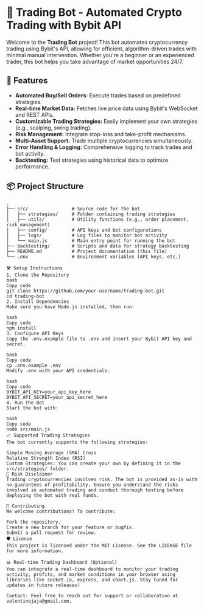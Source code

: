 # 🚀 Trading Bot - Automated Crypto Trading with Bybit API

Welcome to the **Trading Bot** project! This bot automates cryptocurrency trading using Bybit's API, allowing for efficient, algorithm-driven trades with minimal manual intervention. Whether you're a beginner or an experienced trader, this bot helps you take advantage of market opportunities 24/7.

## 🌟 Features
- **Automated Buy/Sell Orders:** Execute trades based on predefined strategies.
- **Real-time Market Data:** Fetches live price data using Bybit's WebSocket and REST APIs.
- **Customizable Trading Strategies:** Easily implement your own strategies (e.g., scalping, swing trading).
- **Risk Management:** Integrate stop-loss and take-profit mechanisms.
- **Multi-Asset Support:** Trade multiple cryptocurrencies simultaneously.
- **Error Handling & Logging:** Comprehensive logging to track trades and bot activity.
- **Backtesting:** Test strategies using historical data to optimize performance.

## 📦 Project Structure

```plaintext
.
├── src/                # Source code for the bot
│   ├── strategies/     # Folder containing trading strategies
│   ├── utils/          # Utility functions (e.g., order placement, risk management)
│   ├── config/         # API keys and bot configurations
│   ├── logs/           # Log files to monitor bot activity
│   └── main.js         # Main entry point for running the bot
├── backtesting/        # Scripts and data for strategy backtesting
├── README.md           # Project documentation (this file)
└── .env                # Environment variables (API keys, etc.)

🛠️ Setup Instructions
1. Clone the Repository
bash
Copy code
git clone https://github.com/your-username/trading-bot.git
cd trading-bot
2. Install Dependencies
Make sure you have Node.js installed, then run:

bash
Copy code
npm install
3. Configure API Keys
Copy the .env.example file to .env and insert your Bybit API key and secret.

bash
Copy code
cp .env.example .env
Modify .env with your API credentials:

bash
Copy code
BYBIT_API_KEY=your_api_key_here
BYBIT_API_SECRET=your_api_secret_here
4. Run the Bot
Start the bot with:

bash
Copy code
node src/main.js
📈 Supported Trading Strategies
The bot currently supports the following strategies:

Simple Moving Average (SMA) Cross
Relative Strength Index (RSI)
Custom Strategies: You can create your own by defining it in the src/strategies/ folder.
🚨 Risk Disclaimer
Trading cryptocurrencies involves risk. The bot is provided as-is with no guarantees of profitability. Ensure you understand the risks involved in automated trading and conduct thorough testing before deploying the bot with real funds.

🧠 Contributing
We welcome contributions! To contribute:

Fork the repository.
Create a new branch for your feature or bugfix.
Submit a pull request for review.
🛡️ License
This project is licensed under the MIT License. See the LICENSE file for more information.

📊 Real-time Trading Dashboard (Optional)
You can integrate a real-time dashboard to monitor your trading activity, profits, and market conditions in your browser using libraries like socket.io, express, and chart.js. Stay tuned for updates in future releases!

Contact: Feel free to reach out for support or collaboration at valentinojaja@gmail.com.
